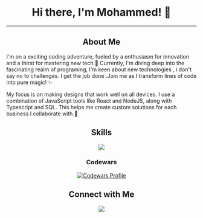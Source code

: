 <div align="center">
  <h1>Hi there, I'm Mohammed! 👋</h1>
<hr>
</div>
<h2 align="center"> About Me</h2>
  <p> I'm on a exciting coding adventure, fueled by a enthusiasm for innovation and a thirst for mastering new tech.🚀 Currently, I'm diving deep into the fascinating realm of programing, I'm keen about new technologies , i don't say no to challenges. I get the job done .Join me as I transform lines of code into pure magic! ✨</p>
<p>My focus is on making designs that work well on all devices. I use a combination of JavaScript tools like React and NodeJS, along with Typescript and SQL.  This helps me create custom solutions for each business I collaborate with.🚀</p>


<h2 align="center">Skills</h2>
<p align="center">
  <span>
    <img src="https://skillicons.dev/icons?i=css,express,firebase,github,html,js,materialui,mysql,nodejs,postman,react,ts,vite,vscode&perline=5" />
  </span>
</p>

<h3 align="center">Codewars</h3>
<p align="center" >
    <a href="https://www.codewars.com/users/ham-oudi">
      <img src="https://www.codewars.com/users/ham-oudi/badges/large" alt="Codewars Profile"" />
    </a>
</p>

<h2 align="center">Connect with Me</h2>
<p align="center">
  <a href="https://www.linkedin.com/in/mohammed-hussein-3b425728a/"><img src="https://skillicons.dev/icons?i=linkedin"></a>
</p>
